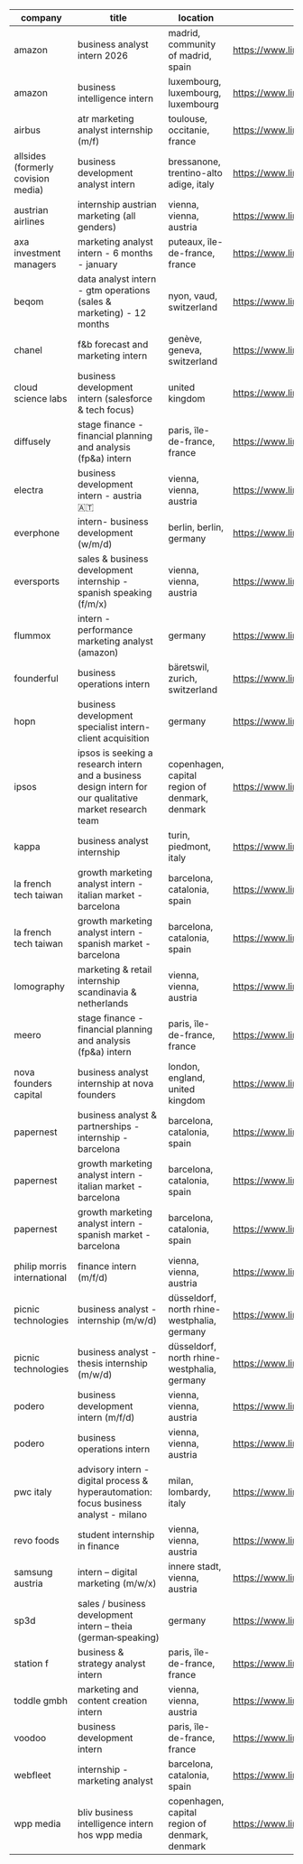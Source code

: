 |company|title|location|link|
|---|---|---|---|
|amazon|business analyst intern 2026|madrid, community of madrid, spain|https://www.linkedin.com/jobs/view/4315871742|
|amazon|business intelligence intern|luxembourg, luxembourg, luxembourg|https://www.linkedin.com/jobs/view/4314152359|
|airbus|atr marketing analyst internship (m/f)|toulouse, occitanie, france|https://www.linkedin.com/jobs/view/4299261695|
|allsides (formerly covision media)|business development analyst intern|bressanone, trentino-alto adige, italy|https://www.linkedin.com/jobs/view/4309548626|
|austrian airlines|internship austrian marketing (all genders)|vienna, vienna, austria|https://www.linkedin.com/jobs/view/4311997419|
|axa investment managers|marketing analyst intern - 6 months - january|puteaux, île-de-france, france|https://www.linkedin.com/jobs/view/4303962917|
|beqom|data analyst intern - gtm operations (sales & marketing) - 12 months|nyon, vaud, switzerland|https://www.linkedin.com/jobs/view/4300681629|
|chanel|f&b forecast and marketing intern|genève, geneva, switzerland|https://www.linkedin.com/jobs/view/4291937086|
|cloud science labs|business development intern (salesforce & tech focus)|united kingdom|https://www.linkedin.com/jobs/view/4312287225|
|diffusely|stage finance - financial planning and analysis (fp&a) intern|paris, île-de-france, france|https://www.linkedin.com/jobs/view/4310966847|
|electra|business development intern - austria 🇦🇹|vienna, vienna, austria|https://www.linkedin.com/jobs/view/4243913268|
|everphone|intern- business development (w/m/d)|berlin, berlin, germany|https://www.linkedin.com/jobs/view/4311973676|
|eversports|sales & business development internship - spanish speaking (f/m/x)|vienna, vienna, austria|https://www.linkedin.com/jobs/view/4289912677|
|flummox|intern - performance marketing analyst (amazon)|germany|https://www.linkedin.com/jobs/view/4303475582|
|founderful|business operations intern|bäretswil, zurich, switzerland|https://www.linkedin.com/jobs/view/4310691409|
|hopn|business development specialist intern- client acquisition|germany|https://www.linkedin.com/jobs/view/4302334742|
|ipsos|ipsos is seeking a research intern and a business design intern for our qualitative market research team|copenhagen, capital region of denmark, denmark|https://www.linkedin.com/jobs/view/4300914656|
|kappa|business analyst internship|turin, piedmont, italy|https://www.linkedin.com/jobs/view/4311570001|
|la french tech taiwan|growth marketing analyst intern - italian market - barcelona|barcelona, catalonia, spain|https://www.linkedin.com/jobs/view/4311255377|
|la french tech taiwan|growth marketing analyst intern - spanish market - barcelona|barcelona, catalonia, spain|https://www.linkedin.com/jobs/view/4312771238|
|lomography|marketing & retail internship scandinavia & netherlands|vienna, vienna, austria|https://www.linkedin.com/jobs/view/4248332629|
|meero|stage finance - financial planning and analysis (fp&a) intern|paris, île-de-france, france|https://www.linkedin.com/jobs/view/4303614381|
|nova founders capital|business analyst internship at nova founders|london, england, united kingdom|https://www.linkedin.com/jobs/view/4270264449|
|papernest|business analyst & partnerships - internship - barcelona|barcelona, catalonia, spain|https://www.linkedin.com/jobs/view/4304035955|
|papernest|growth marketing analyst intern - italian market - barcelona|barcelona, catalonia, spain|https://www.linkedin.com/jobs/view/4310953113|
|papernest|growth marketing analyst intern - spanish market - barcelona|barcelona, catalonia, spain|https://www.linkedin.com/jobs/view/4310941247|
|philip morris international|finance intern (m/f/d)|vienna, vienna, austria|https://www.linkedin.com/jobs/view/4301597756|
|picnic technologies|business analyst - internship (m/w/d)|düsseldorf, north rhine-westphalia, germany|https://www.linkedin.com/jobs/view/4190609916|
|picnic technologies|business analyst - thesis internship (m/w/d)|düsseldorf, north rhine-westphalia, germany|https://www.linkedin.com/jobs/view/4190487310|
|podero|business development intern (m/f/d)|vienna, vienna, austria|https://www.linkedin.com/jobs/view/4304079282|
|podero|business operations intern|vienna, vienna, austria|https://www.linkedin.com/jobs/view/4304085359|
|pwc italy|advisory intern - digital process & hyperautomation: focus business analyst - milano|milan, lombardy, italy|https://www.linkedin.com/jobs/view/4266636864|
|revo foods|student internship in finance|vienna, vienna, austria|https://www.linkedin.com/jobs/view/4294428420|
|samsung austria|intern – digital marketing (m/w/x)|innere stadt, vienna, austria|https://www.linkedin.com/jobs/view/4308033295|
|sp3d|sales / business development intern – theia (german‑speaking)|germany|https://www.linkedin.com/jobs/view/4312985030|
|station f|business & strategy analyst intern|paris, île-de-france, france|https://www.linkedin.com/jobs/view/4307651368|
|toddle gmbh|marketing and content creation intern|vienna, vienna, austria|https://www.linkedin.com/jobs/view/4305306479|
|voodoo|business development intern|paris, île-de-france, france|https://www.linkedin.com/jobs/view/4298231937|
|webfleet|internship - marketing analyst|barcelona, catalonia, spain|https://www.linkedin.com/jobs/view/4294704113|
|wpp media|bliv business intelligence intern hos wpp media|copenhagen, capital region of denmark, denmark|https://www.linkedin.com/jobs/view/4302337782|